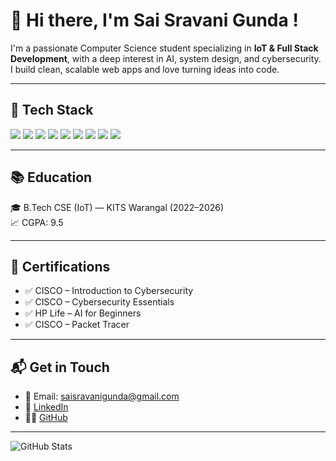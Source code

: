 # 👋 Hi there, I'm Sai Sravani Gunda !

I'm a passionate Computer Science student specializing in **IoT & Full Stack Development**, with a deep interest in AI, system design, and cybersecurity. I build clean, scalable web apps and love turning ideas into code.

---

## 🚀 Tech Stack

<p align="left">
  <img src="https://img.shields.io/badge/React-20232A?style=for-the-badge&logo=react&logoColor=61DAFB"/>
  <img src="https://img.shields.io/badge/Node.js-339933?style=for-the-badge&logo=nodedotjs&logoColor=white"/>
  <img src="https://img.shields.io/badge/Express.js-000000?style=for-the-badge&logo=express&logoColor=white"/>
  <img src="https://img.shields.io/badge/MongoDB-4EA94B?style=for-the-badge&logo=mongodb&logoColor=white"/>
  <img src="https://img.shields.io/badge/Spring Boot-6DB33F?style=for-the-badge&logo=spring-boot&logoColor=white"/>
  <img src="https://img.shields.io/badge/MySQL-4479A1?style=for-the-badge&logo=mysql&logoColor=white"/>
  <img src="https://img.shields.io/badge/Git-F05032?style=for-the-badge&logo=git&logoColor=white"/>
  <img src="https://img.shields.io/badge/Java-007396?style=for-the-badge&logo=java&logoColor=white"/>
  <img src="https://img.shields.io/badge/Python-FFD43B?style=for-the-badge&logo=python&logoColor=blue"/>
</p>

---


## 📚 Education

🎓 B.Tech CSE (IoT) — KITS Warangal (2022–2026)  
📈 CGPA: 9.5

---

## 📃 Certifications

- ✅ CISCO – Introduction to Cybersecurity  
- ✅ CISCO – Cybersecurity Essentials  
- ✅ HP Life – AI for Beginners  
- ✅ CISCO – Packet Tracer

---

## 📬 Get in Touch

- 📧 Email: saisravanigunda@gmail.com  
- 🔗 [LinkedIn](https://www.linkedin.com/in/sai-sravani-gunda-295940294)  
- 🧑‍💻 [GitHub](https://github.com/SaiSravaniGunda)

---

![GitHub Stats](https://github-readme-stats.vercel.app/api?username=SaiSravaniGunda&show_icons=true&theme=tokyonight)


